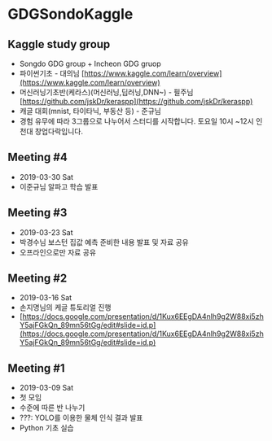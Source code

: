 # GDGSondoKaggle

## Kaggle study group

- Songdo GDG group + Incheon GDG gruop
- 파이썬기초 - 대의님 [https://www.kaggle.com/learn/overview](https://www.kaggle.com/learn/overview)
- 머신러닝기초반(케라스)(머신러닝,딥러닝,DNN~) - 필주님 [https://github.com/jskDr/keraspp](https://github.com/jskDr/keraspp)
- 캐글 대회(mnist, 타이타닉, 부동산 등) - 준규님
- 경험 유무에 따라 3그룹으로 나누어서 스터디를 시작합니다. 토요일 10시 ~12시 인천대 창업다락입니다.

## Meeting #4

- 2019-03-30 Sat
- 이준규님 알파고 학습 발표

## Meeting #3

- 2019-03-23 Sat
- 박경수님 보스턴 집값 예측 준비한 내용 발표 및 자료 공유
- 오프라인으로만 자료 공유

## Meeting #2

- 2019-03-16 Sat
- 손지명님의 케글 튜토리얼 진행
- [https://docs.google.com/presentation/d/1Kux6EEgDA4nlh9g2W88xi5zhY5ajFGkQn_89mn56tGg/edit#slide=id.p](https://docs.google.com/presentation/d/1Kux6EEgDA4nlh9g2W88xi5zhY5ajFGkQn_89mn56tGg/edit#slide=id.p)

## Meeting #1

- 2019-03-09 Sat
- 첫 모임
- 수준에 따른 반 나누기
- ???: YOLO를 이용한 물체 인식 결과 발표
- Python 기초 실습
